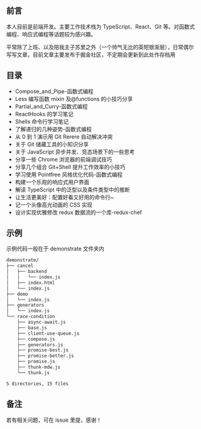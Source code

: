## 前言

本人目前是前端开发。主要工作技术栈为 TypeScript、React、Git 等。对函数式编程、响应式编程等话题较为感兴趣。

平常除了上班、以及陪我主子苏里之外（一个帅气无比的英短银渐层），日常偶尔写写文章，目前文章主要发布于掘金社区，不定期会更新到此处作存档用

## 目录

- Compose_and_Pipe-函数式编程
- Less 编写函数 mixin 及@functions 的小技巧分享
- Partial_and_Curry-函数式编程
- ReactHooks 的学习笔记
- Shells 命令行学习笔记
- 了解递归的几种姿势-函数式编程
- 从 0 到 1 演示用 Git Rerere 自动解决冲突
- 关于 Git 储藏工具的小知识分享
- 关于 JavaScript 异步并发、竞态场景下的一些思考
- 分享一些 Chrome 浏览器的前端调试技巧
- 分享几个组合 Git+Shell 提升工作效率的小技巧
- 学习使用 Pointfree 风格优化代码-函数式编程
- 构建一个乐观的响应式用户界面
- 解读 TypeScript 中的泛型以及条件类型中的推断
- 让生活更美好：配置好看又好用的命令行~
- 记一个头像高光动画的 CSS 实现
- 设计实现优雅修改 redux 数据流的一个库-redux-chef

## 示例

示例代码一般在于 demonstrate 文件夹内

```bash
demonstrate/
├── cancel
│   ├── backend
│   │   └── index.js
│   ├── index.html
│   └── index.js
├── demo
│   └── index.js
├── generators
│   └── index.js
└── race-condition
    ├── async-await.js
    ├── base.js
    ├── client-use-queue.js
    ├── compose.js
    ├── generators.js
    ├── promise-best.js
    ├── promise-better.js
    ├── promise.js
    ├── thunk-mdw.js
    └── thunk.js

5 directories, 15 files
```

## 备注

若有相关问题，可在 issue 里提，感谢！
